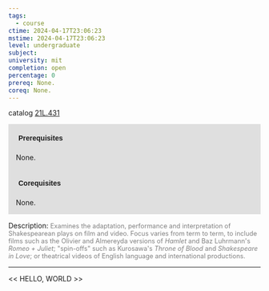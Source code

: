 ```yaml
---
tags:
  - course
ctime: 2024-04-17T23:06:23
mstime: 2024-04-17T23:06:23
level: undergraduate
subject: 
university: mit
completion: open
percentage: 0
prereq: None.
coreq: None.
---
```


catalog [21L.431](http://student.mit.edu/catalog/m21La.html#21L.431)

<span style="display: block; padding: 15px; background-color: rgb(100, 100, 100, 0.2);"><font id="m_prereq2432_0" style="display: block; font-family: Arial, sans-serif; font-weight: bold; padding: 5px">Prerequisites</font><br><span id="prereq2432_0">None.</span></span>
<span style="display: block; padding: 15px; background-color: rgb(100, 100, 100, 0.2);"><font id="m_coreq2432_0" style="display: block; font-family: Arial, sans-serif; font-weight: bold; padding: 5px">Corequisites</font><br><span id="coreq2432_0">None.</span></span>

<font style="">Description:</font>
<font style="color: grey; font-size: 0.8rem;">Examines the adaptation, performance and interpretation of Shakespearean plays on film and video. Focus varies from term to term, to include films such as the Olivier and Almereyda versions of <i>Hamlet</i> and Baz Luhrmann's <i>Romeo + Juliet</i>; "spin-offs" such as Kurosawa's <i>Throne of Blood</i> and <i>Shakespeare in Love</i>; or theatrical videos of English language and international productions.</font>



---

<< HELLO, WORLD >>
